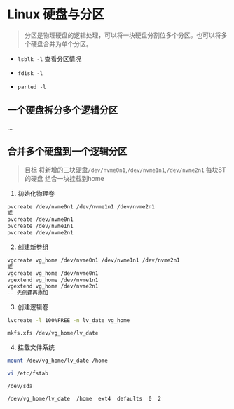 # Linux 硬盘与分区

> 分区是物理硬盘的逻辑处理，可以将一块硬盘分割位多个分区。也可以将多个硬盘合并为单个分区。

- `lsblk -l` 查看分区情况

- `fdisk -l` 

- `parted -l`


## 一个硬盘拆分多个逻辑分区

...

## 合并多个硬盘到一个逻辑分区

> 目标 将新增的三块硬盘`/dev/nvme0n1`,`/dev/nvme1n1`,`/dev/nvme2n1` 每块8T的硬盘 组合一块挂载到home


1. 初始化物理卷 

```bash
pvcreate /dev/nvme0n1 /dev/nvme1n1 /dev/nvme2n1
或
pvcreate /dev/nvme0n1 
pvcreate /dev/nvme1n1 
pvcreate /dev/nvme2n1
```

2. 创建新卷组

```bash
vgcreate vg_home /dev/nvme0n1 /dev/nvme1n1 /dev/nvme2n1
或
vgcreate vg_home /dev/nvme0n1 
vgextend vg_home /dev/nvme1n1 
vgextend vg_home /dev/nvme2n1
-- 先创建再添加
```

3. 创建逻辑卷

```bash
lvcreate -l 100%FREE -n lv_date vg_home

mkfs.xfs /dev/vg_home/lv_date
```

4. 挂载文件系统

```bash
mount /dev/vg_home/lv_date /home

vi /etc/fstab

/dev/sda

/dev/vg_home/lv_date  /home  ext4  defaults  0  2
```